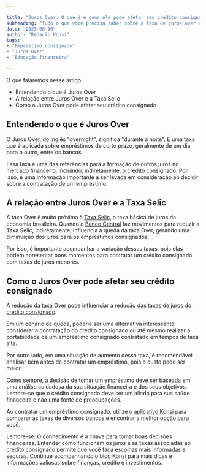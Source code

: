 ```yaml
---

title: "Juros Over: O que é e como ele pode afetar seu crédito consignado"
subheading: "Tudo o que você precisa saber sobre a taxa de juros over e como isso impacta na sua decisão de crédito como servidor público"
date: "2023-08-16"
author: "Redação Konsi"
tags:
- "Empréstimo consignado"
- "Juros Over"
- "Educação financeira"

---
```


O que falaremos nesse artigo:
- Entendendo o que é Juros Over
- A relação entre Juros Over e a Taxa Selic
- Como o Juros Over pode afetar seu crédito consignado

## Entendendo o que é Juros Over

O Juros Over, do inglês "overnight", significa "durante a noite". É uma taxa que é aplicada sobre empréstimos de curto prazo, geralmente de um dia para o outro, entre os bancos.

Essa taxa é uma das referências para a formação de outros juros no mercado financeiro, incluindo, indiretamente, o crédito consignado. Por isso, é uma informação importante a ser levada em consideração ao decidir sobre a contratação de um empréstimo.

## A relação entre Juros Over e a Taxa Selic

A taxa Over é muito próxima à [Taxa Selic](konsi.com.br/postagens/compreendendo-a-taxa-selic-e-o-impacto-no-crdito-consignado), a taxa básica de juros da economia brasileira. Quando o [Banco Central](http://www.bcb.gov.br/) faz movimentos para reduzir a Taxa Selic, indiretamente, influencia a queda da taxa Over, gerando uma diminuição dos juros para os empréstimos consignados.

Por isso, é importante acompanhar a variação dessas taxas, pois elas podem apresentar bons momentos para contratar um crédito consignado com taxas de juros menores.

## Como o Juros Over pode afetar seu crédito consignado

A redução da taxa Over pode influenciar a [redução das taxas de juros do crédito consignado](konsi.com.br/postagens/como-conseguir-a-menor-taxa-de-juros). 

Em um cenário de queda, poderia ser uma alternativa interessante considerar a contratação do crédito consignado ou até mesmo realizar a portabilidade de um empréstimo consignado contratado em tempos de taxa alta.  

Por outro lado, em uma situação de aumento dessa taxa, é recomendável analisar bem antes de contratar um empréstimo, pois o custo pode ser maior.

Como sempre, a decisão de tomar um empréstimo deve ser baseada em uma análise cuidadosa da sua situação financeira e dos seus objetivos. Lembre-se que o crédito consignado deve ser um aliado para sua saúde financeira e não uma fonte de preocupações.

Ao contratar um empréstimo consignado, utilize o [aplicativo Konsi](konsi.com.br/download) para comparar as taxas de diversos bancos e encontrar a melhor opção para você. 

Lembre-se: O conhecimento é a chave para tomar boas decisões financeiras. Entender como funcionam os juros e as taxas associadas ao crédito consignado permite que você faça escolhas mais informadas e seguras. Continue acompanhando o blog Konsi para mais dicas e informações valiosas sobre finanças, crédito e investimentos.